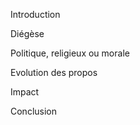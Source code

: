 Introduction



Diégèse




Politique, religieux ou morale




Evolution des propos




Impact




Conclusion
